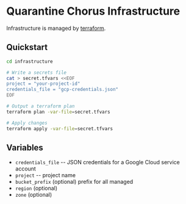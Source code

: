 # Quarantine Chorus Infrastructure

Infrastructure is managed by [terraform][terraform].

## Quickstart

```sh
cd infrastructure

# Write a secrets file
cat > secret.tfvars <<EOF
project = "your-project-id"
credentials_file = "gcp-credentials.json"
EOF

# Output a terraform plan
terraform plan -var-file=secret.tfvars

# Apply changes
terraform apply -var-file=secret.tfvars
```

## Variables

* `credentials_file` -- JSON credentials for a Google Cloud service account
* `project` -- project name
* `bucket_prefix` (optional) prefix for all managed
* `region` (optional)
* `zone` (optional)

[terraform]: https://www.terraform.io/
